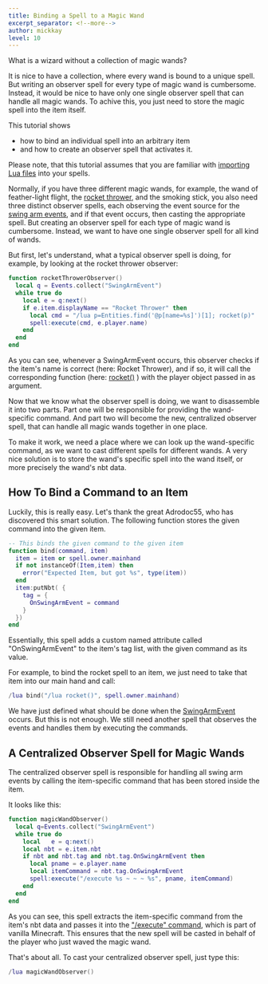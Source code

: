 ```yaml
---
title: Binding a Spell to a Magic Wand
excerpt_separator: <!--more-->
author: mickkay
level: 10
---
```

What is a wizard without a collection of magic wands?


It is nice to have a collection, where every wand is bound to a unique spell.
But writing an observer spell for every type of magic wand is cumbersome.
Instead, it would be nice to have only one single observer spell
that can handle all magic wands. To achive this, you just need to store the
magic spell into the item itself.
<!--more-->

This tutorial shows
* how to bind an individual spell into an arbitrary item
* and how to create an observer spell that activates it.

Please note, that this tutorial assumes that you are familiar with
[importing Lua files](/tutorials/importing_lua_files) into your spells.

Normally, if you have three different magic wands, for example, the wand of feather-light flight,
the [rocket thrower](/examples/rocket-thrower), and the smoking stick, you also need
three distinct observer spells, each observing the event source for the [swing arm events](/versions/current/modules/SwingArmEvent),
and if that event occurs, then casting the appropriate spell.
But creating an observer spell for each type of magic wand is cumbersome.
Instead, we want to have one single observer spell for all kind of wands.

But first, let's understand, what a typical observer spell is doing,
for example, by looking at the rocket thrower observer:
```lua
function rocketThrowerObserver()
  local q = Events.collect("SwingArmEvent")
  while true do
    local e = q:next()
    if e.item.displayName == "Rocket Thrower" then
      local cmd = "/lua p=Entities.find('@p[name=%s]')[1]; rocket(p)"
      spell:execute(cmd, e.player.name)
    end
  end
end
```
As you can see, whenever a SwingArmEvent occurs, this observer checks if the item's name is
correct (here: Rocket Thrower), and if so, it will call the corresponding function (here:
[rocket()](/examples/rocket-thrower#rocket) ) with the player object passed in as argument.

Now that we know what the observer spell is doing, we want to disassemble it into two parts.
Part one will be responsible for providing the wand-specific command.
And part two will become the new, centralized observer spell, that can handle all magic
wands together in one place.

To make it work, we need a place where we can look up the wand-specific command, as
we want to cast different spells for different wands.
A very nice solution is to store the wand's specific spell into the wand itself,
or more precisely the wand's nbt data.

## How To Bind a Command to an Item
Luckily, this is really easy.
Let's thank the great Adrodoc55, who has discovered this smart solution.
The following function stores the given command into the given item.
```lua
-- This binds the given command to the given item
function bind(command, item)
  item = item or spell.owner.mainhand
  if not instanceOf(Item,item) then
    error("Expected Item, but got %s", type(item))
  end
  item:putNbt( {
    tag = {
      OnSwingArmEvent = command
    }
  })
end
```
Essentially, this spell adds a custom named attribute called "OnSwingArmEvent"
to the item's tag list, with the given command as its value.

For example, to bind the rocket spell to an item, we just need to take
that item into our main hand and call:
```lua
/lua bind("/lua rocket()", spell.owner.mainhand)
```

We have just defined what should be done when the
[SwingArmEvent](/versions/current/modules/SwingArmEvent) occurs.
But this is not enough.
We still need another spell that observes the events and handles them by
executing the commands.

## A Centralized Observer Spell for Magic Wands
The centralized observer spell is responsible for handling all
swing arm events by calling the item-specific command that has been stored inside
the item.

It looks like this:
```lua
function magicWandObserver()
  local q=Events.collect("SwingArmEvent")
  while true do
    local   e = q:next()
    local nbt = e.item.nbt
    if nbt and nbt.tag and nbt.tag.OnSwingArmEvent then
      local pname = e.player.name
      local itemCommand = nbt.tag.OnSwingArmEvent
      spell:execute("/execute %s ~ ~ ~ %s", pname, itemCommand)
    end
  end
end
```
As you can see, this spell extracts the item-specific command from the item's
nbt data and passes it into the ["/execute" command](https://minecraft.gamepedia.com/Commands/execute),
which is part of vanilla Minecraft.
This ensures that the new spell will be casted in behalf of the player who just waved the magic wand.

That's about all. To cast your centralized observer spell, just type this:
```lua
/lua magicWandObserver()
```
